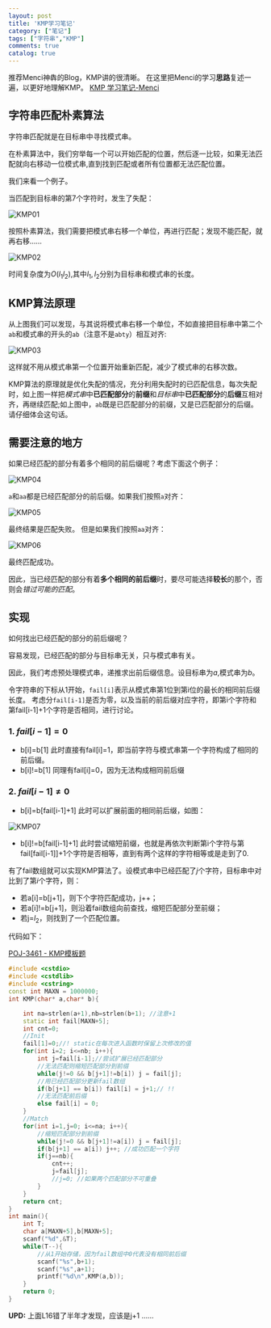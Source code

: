 ```yaml
---
layout: post
title: 'KMP学习笔记'
category: ["笔记"]
tags: ["字符串","KMP"]
comments: true
catalog: true
---
```


推荐Menci神犇的Blog，KMP讲的很清晰。
在这里把Menci的学习**思路**复述一遍，以更好地理解KMP。
[KMP 学习笔记-Menci][1]

## 字符串匹配朴素算法
字符串匹配就是在目标串中寻找模式串。

在朴素算法中，我们穷举每一个可以开始匹配的位置，然后逐一比较，如果无法匹配就向右移动一位模式串,直到找到匹配或者所有位置都无法匹配位置。

<!--more-->
我们来看一个例子。

当匹配到目标串的第7个字符时，发生了失配：

![KMP01](https://panda2134.github.io/img/KMP01.PNG)

按照朴素算法，我们需要把模式串右移一个单位，再进行匹配；发现不能匹配，就再右移……

![KMP02](https://panda2134.github.io/img/KMP02.PNG)

时间复杂度为$O(l_1 l_2)$,其中$l_1,l_2$分别为目标串和模式串的长度。

## KMP算法原理

从上图我们可以发现，与其说将模式串右移一个单位，不如直接把目标串中第二个`ab`和模式串的开头的`ab`（注意不是`abty`）相互对齐:

![KMP03](https://panda2134.github.io/img/KMP03.PNG)

这样就不用从模式串第一个位置开始重新匹配，减少了模式串的右移次数。

KMP算法的原理就是优化失配的情况，充分利用失配时的已匹配信息，每次失配时，如上图一样把*模式串*中**已匹配部分**的**前缀**和*目标串*中**已匹配部分**的**后缀**互相对齐，再继续匹配;如上图中，`ab`既是已匹配部分的前缀，又是已匹配部分的后缀。请仔细体会这句话。

## 需要注意的地方

如果已经匹配的部分有着多个相同的前后缀呢？考虑下面这个例子：

![KMP04](https://panda2134.github.io/img/KMP04.PNG)

`a`和`aa`都是已经匹配部分的前后缀。如果我们按照`a`对齐：

![KMP05](https://panda2134.github.io/img/KMP05.PNG)

最终结果是匹配失败。
但是如果我们按照`aa`对齐：

![KMP06](https://panda2134.github.io/img/KMP06.PNG)

最终匹配成功。

因此，当已经匹配的部分有着**多个相同的前后缀**时，要尽可能选择**较长**的那个，否则会*错过可能的匹配*。
## 实现
如何找出已经匹配的部分的前后缀呢？

容易发现，已经匹配的部分与目标串无关，只与模式串有关。

因此，我们考虑预处理模式串，递推求出前后缀信息。设目标串为$a$,模式串为$b$。

令字符串的下标从1开始，`fail[i]`表示从模式串第1位到第i位的最长的相同前后缀长度。
考虑分`fail[i-1]`是否为零，以及当前的前后缀对应字符，即第i个字符和第fail[i-1]+1个字符是否相同，进行讨论。


### 1. $fail[i-1]=0$
- b[i]=b\[1\]
  此时直接有fail[i]=1，即当前字符与模式串第一个字符构成了相同的前后缀。
- b[i]!=b\[1\]
  同理有fail[i]=0，因为无法构成相同前后缀

### 2. $fail[i-1] \neq 0$
- b[i]=b[fail[i-1]+1]
  此时可以扩展前面的相同前后缀，如图：

![KMP07](https://panda2134.github.io/img/KMP07.PNG)

- b[i]!=b[fail[i-1]+1]
  此时尝试缩短前缀，也就是再依次判断第i个字符与第fail[fail[i-1]]+1个字符是否相等，直到有两个这样的字符相等或是走到了0.

有了fail数组就可以实现KMP算法了。设模式串中已经匹配了$j$个字符，目标串中对比到了第$i$个字符，则：
- 若a[i]=b[j+1]，则下个字符匹配成功，j++；
- 若a[i]!=b[j+1]，则沿着fail数组向前查找，缩短匹配部分至前缀；
- 若j=$l_2$，则找到了一个匹配位置。

代码如下：

[POJ-3461 - KMP模板题][2]

```cpp
#include <cstdio>
#include <cstdlib>
#include <cstring>
const int MAXN = 1000000;
int KMP(char* a,char* b){

	int na=strlen(a+1),nb=strlen(b+1); //注意+1
	static int fail[MAXN+5];
	int cnt=0;
	//Init
	fail[1]=0;//! static在每次进入函数时保留上次修改的值
	for(int i=2; i<=nb; i++){
		int j=fail[i-1];//尝试扩展已经匹配部分
		//无法匹配则缩短匹配部分到前缀
		while(j!=0 && b[j+1]!=b[i]) j = fail[j];
		//用已经匹配部分更新fail数组
		if(b[j+1] == b[i]) fail[i] = j+1;// !!
		//无法匹配前后缀
		else fail[i] = 0;
	}
	//Match
	for(int i=1,j=0; i<=na; i++){
		//缩短匹配部分到前缀
		while(j!=0 && b[j+1]!=a[i]) j = fail[j];
		if(b[j+1] == a[i]) j++; //成功匹配一个字符
		if(j==nb){
			cnt++;
			j=fail[j];
			//j=0; //如果两个匹配部分不可重叠
		}
	}
	return cnt;
}
int main(){
	int T;
	char a[MAXN+5],b[MAXN+5];
	scanf("%d",&T);
	while(T--){
		//从1开始存储，因为fail数组中0代表没有相同前后缀
		scanf("%s",b+1);
		scanf("%s",a+1);
		printf("%d\n",KMP(a,b));
	}
	return 0;
}
```

**UPD:** 上面L16错了半年才发现，应该是j+1 ……

[1]: https://oi.men.ci/kmp-notes/
[2]: https://vjudge.net/problem/POJ-3461
